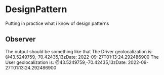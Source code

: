 # DesignPattern
Putting in practice what i know of design patterns

Observer
--------
The output should be something like that 
  The Driver geolocalization is: @43.5249759,-70.42435,13zDate: 2022-09-27T01:13:24.292486900
  The User geolocalization is: @43.5249759,-70.42435,13zDate: 2022-09-27T01:13:24.292486900
